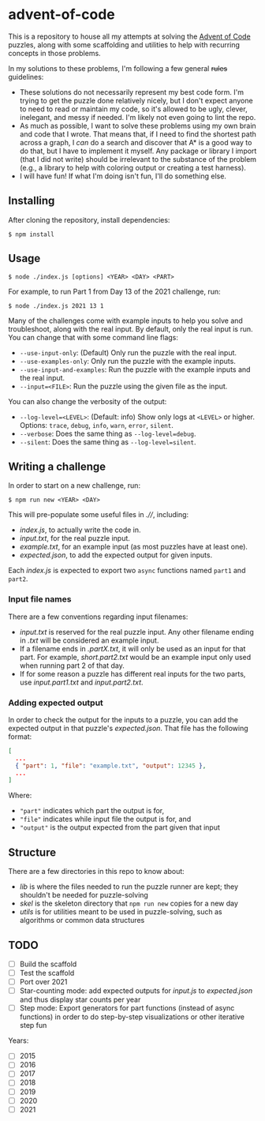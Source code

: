 # advent-of-code

This is a repository to house all my attempts at solving the [Advent of Code](adventofcode.com/) puzzles, along with some scaffolding and utilities to help with recurring concepts in those problems.

In my solutions to these problems, I'm following a few general ~~rules~~ guidelines:

* These solutions do not necessarily represent my best code form. I'm trying to get the puzzle done relatively nicely, but I don't expect anyone to need to read or maintain my code, so it's allowed to be ugly, clever, inelegant, and messy if needed. I'm likely not even going to lint the repo.
* As much as possible, I want to solve these problems using my own brain and code that I wrote. That means that, if I need to find the shortest path across a graph, I _can_ do a search and discover that A* is a good way to do that, but I have to implement it myself. Any package or library I import (that I did not write) should be irrelevant to the substance of the problem (e.g., a library to help with coloring output or creating a test harness).
* I will have fun! If what I'm doing isn't fun, I'll do something else.

## Installing

After cloning the repository, install dependencies:

```
$ npm install
```

## Usage

```
$ node ./index.js [options] <YEAR> <DAY> <PART>
```

For example, to run Part 1 from Day 13 of the 2021 challenge, run:

```
$ node ./index.js 2021 13 1
```

Many of the challenges come with example inputs to help you solve and troubleshoot, along with the real input. By default, only the real input is run. You can change that with some command line flags:

- `--use-input-only`: (Default) Only run the puzzle with the real input.
- `--use-examples-only`: Only run the puzzle with the example inputs.
- `--use-input-and-examples`: Run the puzzle with the example inputs and the real input.
- `--input=<FILE>`: Run the puzzle using the given file as the input.

You can also change the verbosity of the output:

- `--log-level=<LEVEL>`: (Default: info) Show only logs at `<LEVEL>` or higher. Options: `trace`, `debug`, `info`, `warn`, `error`, `silent`.
- `--verbose`: Does the same thing as `--log-level=debug`.
- `--silent`: Does the same thing as `--log-level=silent`.

## Writing a challenge

In order to start on a new challenge, run:

```
$ npm run new <YEAR> <DAY>
```

This will pre-populate some useful files in _./<YEAR>/<DAY>_, including:

* _index.js_, to actually write the code in.
* _input.txt_, for the real puzzle input.
* _example.txt_, for an example input (as most puzzles have at least one).
* _expected.json_, to add the expected output for given inputs.

Each _index.js_ is expected to export two `async` functions named `part1` and `part2`.

### Input file names

There are a few conventions regarding input filenames:

* _input.txt_ is reserved for the real puzzle input. Any other filename ending in _.txt_ will be considered an example input.
* If a filename ends in _.partX.txt_, it will only be used as an input for that part. For example, _short.part2.txt_ would be an example input only used when running part 2 of that day.
* If for some reason a puzzle has different real inputs for the two parts, use _input.part1.txt_ and _input.part2.txt_.

### Adding expected output

In order to check the output for the inputs to a puzzle, you can add the expected output in that puzzle's _expected.json_. That file has the following format:

```json
[
  ...
  { "part": 1, "file": "example.txt", "output": 12345 },
  ...
]
```

Where:
* `"part"` indicates which part the output is for,
* `"file"` indicates while input file the output is for, and
* `"output"` is the output expected from the part given that input

## Structure

There are a few directories in this repo to know about:

* _lib_ is where the files needed to run the puzzle runner are kept; they shouldn't be needed for puzzle-solving
* _skel_ is the skeleton directory that `npm run new` copies for a new day
* _utils_ is for utilities meant to be used in puzzle-solving, such as algorithms or common data structures

## TODO

* [ ] Build the scaffold
* [ ] Test the scaffold
* [ ] Port over 2021
* [ ] Star-counting mode: add expected outputs for _input.js_ to _expected.json_ and thus display star counts per year
* [ ] Step mode: Export generators for part functions (instead of async functions) in order to do step-by-step visualizations or other iterative step fun

Years:

* [ ] 2015
* [ ] 2016
* [ ] 2017
* [ ] 2018
* [ ] 2019
* [ ] 2020
* [ ] 2021
